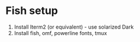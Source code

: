# Fish setup
1. Install Iterm2 (or equivalent) - use solarized Dark
2. Install fish, omf, powerline fonts, tmux
